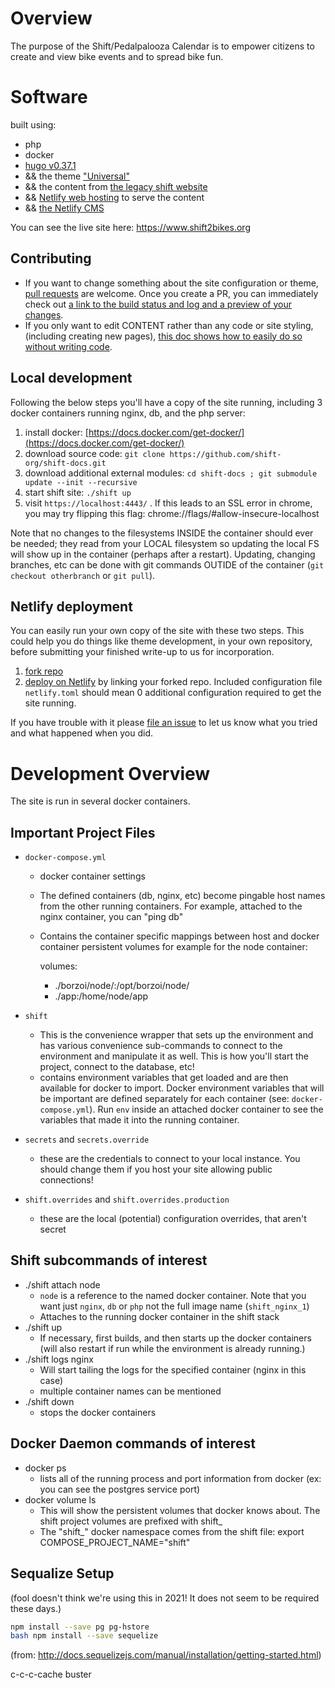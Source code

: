 # Overview

The purpose of the Shift/Pedalpalooza Calendar is to empower citizens to create and view bike events and to spread bike fun.

# Software

built using:
- php
- docker
- [hugo v0.37.1](https://gohugo.io) 
- && the theme ["Universal"](https://themes.gohugo.io/hugo-universal-theme/)
- && the content from [the legacy shift website](https://old.shift2bikes.org)
- && [Netlify web hosting](https://www.netlify.com) to serve the content
- && [the Netlify CMS](https://www.netlifycms.org)

You can see the live site here:  https://www.shift2bikes.org

## Contributing

- If you want to change something about the site configuration or theme, [pull requests](https://help.github.com/articles/creating-a-pull-request/) are welcome.  Once you create a PR, you can immediately check out [a link to the build status and log and a preview of your changes](https://app.netlify.com/sites/shift-docs/deploys).
- If you only want to edit CONTENT rather than any code or site styling, (including creating new pages), [this doc shows how to easily do so without writing code](/docs/UPDATING.md).

## Local development

Following the below steps you'll have a copy of the site running, including 3 docker containers running nginx, db, and the php server:

1. install docker: [https://docs.docker.com/get-docker/](https://docs.docker.com/get-docker/)
2. download source code: `git clone https://github.com/shift-org/shift-docs.git`
3. download additional external modules: `cd shift-docs ; git submodule update --init --recursive`
4. start shift site: `./shift up`
5. visit `https://localhost:4443/` . If this leads to an SSL error in chrome, you may try flipping this flag:  chrome://flags/#allow-insecure-localhost

Note that no changes to the filesystems INSIDE the container should ever be needed;  they read from your LOCAL filesystem so updating the local FS will show up in the container (perhaps after a restart).  Updating, changing branches, etc can be done with git commands OUTIDE of the container (`git checkout otherbranch` or `git pull`).


## Netlify deployment

You can easily run your own copy of the site with these two steps.  This could help you do things like theme development, in your own repository, before submitting your finished write-up to us for incorporation.

1. [fork repo](https://help.github.com/articles/fork-a-repo/)
2. [deploy on Netlify](https://app.netlify.com/start) by linking your forked repo.  Included configuration file `netlify.toml` should mean 0 additional configuration required to get the site running.

If you have trouble with it please [file an issue](https://github.com/shift-org/shift-docs/issues/new) to let us know what you tried and what happened when you did.

# Development Overview

The site is run in several docker containers.

## Important Project Files

* `docker-compose.yml`
  * docker container settings
  * The defined containers (db, nginx, etc) become pingable host names from the other running containers.  For example, attached to the nginx container, you can "ping db"
  * Contains the container specific mappings between host and docker container persistent volumes for example for the node container:

    volumes:
      - ./borzoi/node/:/opt/borzoi/node/
      - ./app:/home/node/app

* `shift`
  * This is the convenience wrapper that sets up the environment and has various convenience sub-commands to connect to the environment and manipulate it as well.  This is how you'll start the project, connect to the database, etc!
  * contains environment variables that get loaded and are then available for docker to import.  Docker environment variables that will be important are defined separately for each container (see: `docker-compose.yml`).  Run `env` inside an attached docker container to see the variables that made it into the running container.

* `secrets` and `secrets.override`
  * these are the credentials to connect to your local instance.  You should change them if you host your site allowing public connections!

* `shift.overrides` and `shift.overrides.production` 
  * these are the local (potential) configuration overrides, that aren't secret 

## Shift subcommands of interest

* ./shift attach node 
  * `node` is a reference to the named docker container.  Note that you want just `nginx`, `db` or `php` not the full image name (`shift_nginx_1`)
  * Attaches to the running docker container in the shift stack
* ./shift up
  * If necessary, first builds, and then starts up the docker containers (will also restart if run while the environment is already running.)
* ./shift logs nginx
  * Will start tailing the logs for the specified container (nginx in this case)
  * multiple container names can be mentioned
* ./shift down
  * stops the docker containers

## Docker Daemon commands of interest

* docker ps
  * lists all of the running process and port information from docker (ex: you can see the postgres service port)
* docker volume ls  
  * This will show the persistent volumes that docker knows about. The shift project volumes are prefixed with shift_
  * The "shift_" docker namespace comes from the shift file: export COMPOSE_PROJECT_NAME="shift"

## Sequalize Setup

(fool doesn't think we're using this in 2021!  It does not seem to be required these days.)

```bash 
npm install --save pg pg-hstore
bash npm install --save sequelize
```
(from: http://docs.sequelizejs.com/manual/installation/getting-started.html)






c-c-c-cache buster
